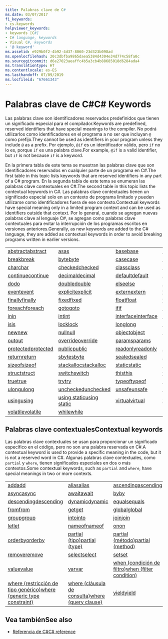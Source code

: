 ```yaml
---
title: Palabras clave de C#
ms.date: 03/07/2017
f1_keywords:
- cs.keywords
helpviewer_keywords:
- keywords [C#]
- C# language, keywords
- Visual C#, keywords
- '@ keyword'
ms.assetid: e929b0f2-4b92-4d37-8060-23d323b098ad
ms.openlocfilehash: 20c3dbfba9865daea5384d4304e34d774c58fa0c
ms.sourcegitcommit: d6e27023aeaffc4b5a3cb4b88685018d6284ada4
ms.translationtype: HT
ms.contentlocale: es-ES
ms.lasthandoff: 07/09/2019
ms.locfileid: "67661343"
---
```

# <a name="c-keywords"></a><span data-ttu-id="f4e13-102">Palabras clave de C#</span><span class="sxs-lookup"><span data-stu-id="f4e13-102">C# Keywords</span></span>

<span data-ttu-id="f4e13-103">Las palabras clave son identificadores reservados predefinidos que tienen un significado especial para el compilador.</span><span class="sxs-lookup"><span data-stu-id="f4e13-103">Keywords are predefined, reserved identifiers that have special meanings to the compiler.</span></span> <span data-ttu-id="f4e13-104">No podrá utilizarlos como identificadores en el programa a no ser que incluyan `@` como prefijo.</span><span class="sxs-lookup"><span data-stu-id="f4e13-104">They cannot be used as identifiers in your program unless they include `@` as a prefix.</span></span> <span data-ttu-id="f4e13-105">Por ejemplo, `@if` es un identificador válido, pero `if` no lo es, porque `if` es una palabra clave.</span><span class="sxs-lookup"><span data-stu-id="f4e13-105">For example, `@if` is a valid identifier, but `if` is not because `if` is a keyword.</span></span>  
  
 <span data-ttu-id="f4e13-106">En la primera tabla de este tema se muestran las palabras clave que son identificadores reservados en cualquier parte de un programa en C#.</span><span class="sxs-lookup"><span data-stu-id="f4e13-106">The first table in this topic lists keywords that are reserved identifiers in any part of a C# program.</span></span> <span data-ttu-id="f4e13-107">En la segunda tabla de este tema se enumeran las palabras clave contextuales en C#.</span><span class="sxs-lookup"><span data-stu-id="f4e13-107">The second table in this topic lists the contextual keywords in C#.</span></span> <span data-ttu-id="f4e13-108">Las palabras clave contextuales tienen un significado especial solo en un contexto de programa limitado y pueden utilizarse como identificadores fuera de ese contexto.</span><span class="sxs-lookup"><span data-stu-id="f4e13-108">Contextual keywords have special meaning only in a limited program context and can be used as identifiers outside that context.</span></span> <span data-ttu-id="f4e13-109">Por lo general, cuando se agregan nuevas palabras clave al lenguaje C#, se agregan como palabras clave contextuales para evitar la interrupción de los programas escritos en versiones anteriores.</span><span class="sxs-lookup"><span data-stu-id="f4e13-109">Generally, as new keywords are added to the C# language, they are added as contextual keywords in order to avoid breaking programs written in earlier versions.</span></span>  
  
|||||  
|---|---|---|---|  
|[<span data-ttu-id="f4e13-110">abstract</span><span class="sxs-lookup"><span data-stu-id="f4e13-110">abstract</span></span>](abstract.md)|[<span data-ttu-id="f4e13-111">as</span><span class="sxs-lookup"><span data-stu-id="f4e13-111">as</span></span>](../operators/type-testing-and-conversion-operators.md#as-operator)|[<span data-ttu-id="f4e13-112">base</span><span class="sxs-lookup"><span data-stu-id="f4e13-112">base</span></span>](base.md)|[<span data-ttu-id="f4e13-113">bool</span><span class="sxs-lookup"><span data-stu-id="f4e13-113">bool</span></span>](bool.md)|  
|[<span data-ttu-id="f4e13-114">break</span><span class="sxs-lookup"><span data-stu-id="f4e13-114">break</span></span>](break.md)|[<span data-ttu-id="f4e13-115">byte</span><span class="sxs-lookup"><span data-stu-id="f4e13-115">byte</span></span>](../builtin-types/integral-numeric-types.md)|[<span data-ttu-id="f4e13-116">case</span><span class="sxs-lookup"><span data-stu-id="f4e13-116">case</span></span>](switch.md)|[<span data-ttu-id="f4e13-117">catch</span><span class="sxs-lookup"><span data-stu-id="f4e13-117">catch</span></span>](try-catch.md)|  
|[<span data-ttu-id="f4e13-118">char</span><span class="sxs-lookup"><span data-stu-id="f4e13-118">char</span></span>](char.md)|[<span data-ttu-id="f4e13-119">checked</span><span class="sxs-lookup"><span data-stu-id="f4e13-119">checked</span></span>](checked.md)|[<span data-ttu-id="f4e13-120">class</span><span class="sxs-lookup"><span data-stu-id="f4e13-120">class</span></span>](class.md)|[<span data-ttu-id="f4e13-121">const</span><span class="sxs-lookup"><span data-stu-id="f4e13-121">const</span></span>](const.md)|  
|[<span data-ttu-id="f4e13-122">continue</span><span class="sxs-lookup"><span data-stu-id="f4e13-122">continue</span></span>](continue.md)|[<span data-ttu-id="f4e13-123">decimal</span><span class="sxs-lookup"><span data-stu-id="f4e13-123">decimal</span></span>](../builtin-types/floating-point-numeric-types.md)|[<span data-ttu-id="f4e13-124">default</span><span class="sxs-lookup"><span data-stu-id="f4e13-124">default</span></span>](default.md)|[<span data-ttu-id="f4e13-125">delegate</span><span class="sxs-lookup"><span data-stu-id="f4e13-125">delegate</span></span>](delegate.md)|  
|[<span data-ttu-id="f4e13-126">do</span><span class="sxs-lookup"><span data-stu-id="f4e13-126">do</span></span>](do.md)|[<span data-ttu-id="f4e13-127">double</span><span class="sxs-lookup"><span data-stu-id="f4e13-127">double</span></span>](../builtin-types/floating-point-numeric-types.md)|[<span data-ttu-id="f4e13-128">else</span><span class="sxs-lookup"><span data-stu-id="f4e13-128">else</span></span>](if-else.md)|[<span data-ttu-id="f4e13-129">enum</span><span class="sxs-lookup"><span data-stu-id="f4e13-129">enum</span></span>](enum.md)|  
|[<span data-ttu-id="f4e13-130">event</span><span class="sxs-lookup"><span data-stu-id="f4e13-130">event</span></span>](event.md)|[<span data-ttu-id="f4e13-131">explicit</span><span class="sxs-lookup"><span data-stu-id="f4e13-131">explicit</span></span>](explicit.md)|[<span data-ttu-id="f4e13-132">extern</span><span class="sxs-lookup"><span data-stu-id="f4e13-132">extern</span></span>](extern.md)|[<span data-ttu-id="f4e13-133">false</span><span class="sxs-lookup"><span data-stu-id="f4e13-133">false</span></span>](false-literal.md)|  
|[<span data-ttu-id="f4e13-134">finally</span><span class="sxs-lookup"><span data-stu-id="f4e13-134">finally</span></span>](try-finally.md)|[<span data-ttu-id="f4e13-135">fixed</span><span class="sxs-lookup"><span data-stu-id="f4e13-135">fixed</span></span>](fixed-statement.md)|[<span data-ttu-id="f4e13-136">float</span><span class="sxs-lookup"><span data-stu-id="f4e13-136">float</span></span>](../builtin-types/floating-point-numeric-types.md)|[<span data-ttu-id="f4e13-137">for</span><span class="sxs-lookup"><span data-stu-id="f4e13-137">for</span></span>](for.md)|  
|[<span data-ttu-id="f4e13-138">foreach</span><span class="sxs-lookup"><span data-stu-id="f4e13-138">foreach</span></span>](foreach-in.md)|[<span data-ttu-id="f4e13-139">goto</span><span class="sxs-lookup"><span data-stu-id="f4e13-139">goto</span></span>](goto.md)|[<span data-ttu-id="f4e13-140">if</span><span class="sxs-lookup"><span data-stu-id="f4e13-140">if</span></span>](if-else.md)|[<span data-ttu-id="f4e13-141">implicit</span><span class="sxs-lookup"><span data-stu-id="f4e13-141">implicit</span></span>](implicit.md)|  
|[<span data-ttu-id="f4e13-142">in</span><span class="sxs-lookup"><span data-stu-id="f4e13-142">in</span></span>](in.md)|[<span data-ttu-id="f4e13-143">int</span><span class="sxs-lookup"><span data-stu-id="f4e13-143">int</span></span>](../builtin-types/integral-numeric-types.md)|[<span data-ttu-id="f4e13-144">interface</span><span class="sxs-lookup"><span data-stu-id="f4e13-144">interface</span></span>](interface.md)|[<span data-ttu-id="f4e13-145">internal</span><span class="sxs-lookup"><span data-stu-id="f4e13-145">internal</span></span>](internal.md)|
|[<span data-ttu-id="f4e13-146">is</span><span class="sxs-lookup"><span data-stu-id="f4e13-146">is</span></span>](is.md)|[<span data-ttu-id="f4e13-147">lock</span><span class="sxs-lookup"><span data-stu-id="f4e13-147">lock</span></span>](lock-statement.md)|[<span data-ttu-id="f4e13-148">long</span><span class="sxs-lookup"><span data-stu-id="f4e13-148">long</span></span>](../builtin-types/integral-numeric-types.md)|[<span data-ttu-id="f4e13-149">namespace</span><span class="sxs-lookup"><span data-stu-id="f4e13-149">namespace</span></span>](namespace.md)|
|[<span data-ttu-id="f4e13-150">new</span><span class="sxs-lookup"><span data-stu-id="f4e13-150">new</span></span>](../operators/new-operator.md)|[<span data-ttu-id="f4e13-151">null</span><span class="sxs-lookup"><span data-stu-id="f4e13-151">null</span></span>](null.md)|[<span data-ttu-id="f4e13-152">object</span><span class="sxs-lookup"><span data-stu-id="f4e13-152">object</span></span>](object.md)|[<span data-ttu-id="f4e13-153">operator</span><span class="sxs-lookup"><span data-stu-id="f4e13-153">operator</span></span>](../operators/operator-overloading.md)|
|[<span data-ttu-id="f4e13-154">out</span><span class="sxs-lookup"><span data-stu-id="f4e13-154">out</span></span>](out.md)|[<span data-ttu-id="f4e13-155">override</span><span class="sxs-lookup"><span data-stu-id="f4e13-155">override</span></span>](override.md)|[<span data-ttu-id="f4e13-156">params</span><span class="sxs-lookup"><span data-stu-id="f4e13-156">params</span></span>](params.md)|[<span data-ttu-id="f4e13-157">private</span><span class="sxs-lookup"><span data-stu-id="f4e13-157">private</span></span>](private.md)|
|[<span data-ttu-id="f4e13-158">protected</span><span class="sxs-lookup"><span data-stu-id="f4e13-158">protected</span></span>](protected.md)|[<span data-ttu-id="f4e13-159">public</span><span class="sxs-lookup"><span data-stu-id="f4e13-159">public</span></span>](public.md)|[<span data-ttu-id="f4e13-160">readonly</span><span class="sxs-lookup"><span data-stu-id="f4e13-160">readonly</span></span>](readonly.md)|[<span data-ttu-id="f4e13-161">ref</span><span class="sxs-lookup"><span data-stu-id="f4e13-161">ref</span></span>](ref.md)|
|[<span data-ttu-id="f4e13-162">return</span><span class="sxs-lookup"><span data-stu-id="f4e13-162">return</span></span>](return.md)|[<span data-ttu-id="f4e13-163">sbyte</span><span class="sxs-lookup"><span data-stu-id="f4e13-163">sbyte</span></span>](../builtin-types/integral-numeric-types.md)|[<span data-ttu-id="f4e13-164">sealed</span><span class="sxs-lookup"><span data-stu-id="f4e13-164">sealed</span></span>](sealed.md)|[<span data-ttu-id="f4e13-165">short</span><span class="sxs-lookup"><span data-stu-id="f4e13-165">short</span></span>](../builtin-types/integral-numeric-types.md)||
[<span data-ttu-id="f4e13-166">sizeof</span><span class="sxs-lookup"><span data-stu-id="f4e13-166">sizeof</span></span>](sizeof.md)|[<span data-ttu-id="f4e13-167">stackalloc</span><span class="sxs-lookup"><span data-stu-id="f4e13-167">stackalloc</span></span>](../operators/stackalloc.md)|[<span data-ttu-id="f4e13-168">static</span><span class="sxs-lookup"><span data-stu-id="f4e13-168">static</span></span>](static.md)|[<span data-ttu-id="f4e13-169">string</span><span class="sxs-lookup"><span data-stu-id="f4e13-169">string</span></span>](string.md)|
|[<span data-ttu-id="f4e13-170">struct</span><span class="sxs-lookup"><span data-stu-id="f4e13-170">struct</span></span>](struct.md)|[<span data-ttu-id="f4e13-171">switch</span><span class="sxs-lookup"><span data-stu-id="f4e13-171">switch</span></span>](switch.md)|[<span data-ttu-id="f4e13-172">this</span><span class="sxs-lookup"><span data-stu-id="f4e13-172">this</span></span>](this.md)|[<span data-ttu-id="f4e13-173">throw</span><span class="sxs-lookup"><span data-stu-id="f4e13-173">throw</span></span>](throw.md)|
|[<span data-ttu-id="f4e13-174">true</span><span class="sxs-lookup"><span data-stu-id="f4e13-174">true</span></span>](true-literal.md)|[<span data-ttu-id="f4e13-175">try</span><span class="sxs-lookup"><span data-stu-id="f4e13-175">try</span></span>](try-catch.md)|[<span data-ttu-id="f4e13-176">typeof</span><span class="sxs-lookup"><span data-stu-id="f4e13-176">typeof</span></span>](../operators/type-testing-and-conversion-operators.md#typeof-operator)|[<span data-ttu-id="f4e13-177">uint</span><span class="sxs-lookup"><span data-stu-id="f4e13-177">uint</span></span>](../builtin-types/integral-numeric-types.md)|
|[<span data-ttu-id="f4e13-178">ulong</span><span class="sxs-lookup"><span data-stu-id="f4e13-178">ulong</span></span>](../builtin-types/integral-numeric-types.md)|[<span data-ttu-id="f4e13-179">unchecked</span><span class="sxs-lookup"><span data-stu-id="f4e13-179">unchecked</span></span>](unchecked.md)|[<span data-ttu-id="f4e13-180">unsafe</span><span class="sxs-lookup"><span data-stu-id="f4e13-180">unsafe</span></span>](unsafe.md)|[<span data-ttu-id="f4e13-181">ushort</span><span class="sxs-lookup"><span data-stu-id="f4e13-181">ushort</span></span>](../builtin-types/integral-numeric-types.md)|
|[<span data-ttu-id="f4e13-182">using</span><span class="sxs-lookup"><span data-stu-id="f4e13-182">using</span></span>](using.md)|[<span data-ttu-id="f4e13-183">using static</span><span class="sxs-lookup"><span data-stu-id="f4e13-183">using static</span></span>](using-static.md)|[<span data-ttu-id="f4e13-184">virtual</span><span class="sxs-lookup"><span data-stu-id="f4e13-184">virtual</span></span>](virtual.md)|[<span data-ttu-id="f4e13-185">void</span><span class="sxs-lookup"><span data-stu-id="f4e13-185">void</span></span>](void.md)|
|[<span data-ttu-id="f4e13-186">volatile</span><span class="sxs-lookup"><span data-stu-id="f4e13-186">volatile</span></span>](volatile.md)|[<span data-ttu-id="f4e13-187">while</span><span class="sxs-lookup"><span data-stu-id="f4e13-187">while</span></span>](while.md)|

## <a name="contextual-keywords"></a><span data-ttu-id="f4e13-188">Palabras clave contextuales</span><span class="sxs-lookup"><span data-stu-id="f4e13-188">Contextual keywords</span></span>

 <span data-ttu-id="f4e13-189">Las palabras clave contextuales se usan para proporcionar un significado específico en el código, pero no son una palabra reservada en C#.</span><span class="sxs-lookup"><span data-stu-id="f4e13-189">A contextual keyword is used to provide a specific meaning in the code, but it is not a reserved word in C#.</span></span> <span data-ttu-id="f4e13-190">Algunas palabras clave contextuales, como `partial` y `where`, tienen significados especiales en dos o más contextos.</span><span class="sxs-lookup"><span data-stu-id="f4e13-190">Some contextual keywords, such as `partial` and `where`, have special meanings in two or more contexts.</span></span>  
  
||||  
|---|---|---|  
|[<span data-ttu-id="f4e13-191">add</span><span class="sxs-lookup"><span data-stu-id="f4e13-191">add</span></span>](add.md)|[<span data-ttu-id="f4e13-192">alias</span><span class="sxs-lookup"><span data-stu-id="f4e13-192">alias</span></span>](extern-alias.md)|[<span data-ttu-id="f4e13-193">ascending</span><span class="sxs-lookup"><span data-stu-id="f4e13-193">ascending</span></span>](ascending.md)|
|[<span data-ttu-id="f4e13-194">async</span><span class="sxs-lookup"><span data-stu-id="f4e13-194">async</span></span>](async.md)|[<span data-ttu-id="f4e13-195">await</span><span class="sxs-lookup"><span data-stu-id="f4e13-195">await</span></span>](await.md)|[<span data-ttu-id="f4e13-196">by</span><span class="sxs-lookup"><span data-stu-id="f4e13-196">by</span></span>](by.md)|
|[<span data-ttu-id="f4e13-197">descending</span><span class="sxs-lookup"><span data-stu-id="f4e13-197">descending</span></span>](descending.md)|[<span data-ttu-id="f4e13-198">dynamic</span><span class="sxs-lookup"><span data-stu-id="f4e13-198">dynamic</span></span>](dynamic.md)|[<span data-ttu-id="f4e13-199">equals</span><span class="sxs-lookup"><span data-stu-id="f4e13-199">equals</span></span>](equals.md)|
|[<span data-ttu-id="f4e13-200">from</span><span class="sxs-lookup"><span data-stu-id="f4e13-200">from</span></span>](from-clause.md)|[<span data-ttu-id="f4e13-201">get</span><span class="sxs-lookup"><span data-stu-id="f4e13-201">get</span></span>](get.md)|[<span data-ttu-id="f4e13-202">global</span><span class="sxs-lookup"><span data-stu-id="f4e13-202">global</span></span>](global.md)|
|[<span data-ttu-id="f4e13-203">group</span><span class="sxs-lookup"><span data-stu-id="f4e13-203">group</span></span>](group-clause.md)|[<span data-ttu-id="f4e13-204">into</span><span class="sxs-lookup"><span data-stu-id="f4e13-204">into</span></span>](into.md)|[<span data-ttu-id="f4e13-205">join</span><span class="sxs-lookup"><span data-stu-id="f4e13-205">join</span></span>](join-clause.md)|
|[<span data-ttu-id="f4e13-206">let</span><span class="sxs-lookup"><span data-stu-id="f4e13-206">let</span></span>](let-clause.md)|[<span data-ttu-id="f4e13-207">nameof</span><span class="sxs-lookup"><span data-stu-id="f4e13-207">nameof</span></span>](nameof.md)|[<span data-ttu-id="f4e13-208">on</span><span class="sxs-lookup"><span data-stu-id="f4e13-208">on</span></span>](on.md)|
|[<span data-ttu-id="f4e13-209">orderby</span><span class="sxs-lookup"><span data-stu-id="f4e13-209">orderby</span></span>](orderby-clause.md)|[<span data-ttu-id="f4e13-210">partial (tipo)</span><span class="sxs-lookup"><span data-stu-id="f4e13-210">partial (type)</span></span>](partial-type.md)|[<span data-ttu-id="f4e13-211">partial (método)</span><span class="sxs-lookup"><span data-stu-id="f4e13-211">partial (method)</span></span>](partial-method.md)|
|[<span data-ttu-id="f4e13-212">remove</span><span class="sxs-lookup"><span data-stu-id="f4e13-212">remove</span></span>](remove.md)|[<span data-ttu-id="f4e13-213">select</span><span class="sxs-lookup"><span data-stu-id="f4e13-213">select</span></span>](select-clause.md)|[<span data-ttu-id="f4e13-214">set</span><span class="sxs-lookup"><span data-stu-id="f4e13-214">set</span></span>](set.md)|
|[<span data-ttu-id="f4e13-215">value</span><span class="sxs-lookup"><span data-stu-id="f4e13-215">value</span></span>](value.md)|[<span data-ttu-id="f4e13-216">var</span><span class="sxs-lookup"><span data-stu-id="f4e13-216">var</span></span>](var.md)|[<span data-ttu-id="f4e13-217">when (condición de filtro)</span><span class="sxs-lookup"><span data-stu-id="f4e13-217">when (filter condition)</span></span>](when.md)|
|[<span data-ttu-id="f4e13-218">where (restricción de tipo genérico)</span><span class="sxs-lookup"><span data-stu-id="f4e13-218">where (generic type constraint)</span></span>](where-generic-type-constraint.md)|[<span data-ttu-id="f4e13-219">where (cláusula de consulta)</span><span class="sxs-lookup"><span data-stu-id="f4e13-219">where (query clause)</span></span>](where-clause.md)|[<span data-ttu-id="f4e13-220">yield</span><span class="sxs-lookup"><span data-stu-id="f4e13-220">yield</span></span>](yield.md)|
  
## <a name="see-also"></a><span data-ttu-id="f4e13-221">Vea también</span><span class="sxs-lookup"><span data-stu-id="f4e13-221">See also</span></span>

- [<span data-ttu-id="f4e13-222">Referencia de C#</span><span class="sxs-lookup"><span data-stu-id="f4e13-222">C# reference</span></span>](../index.md)
